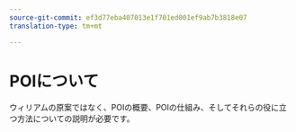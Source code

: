 ```yaml
---
source-git-commit: ef3d77eba407013e1f701ed001ef9ab7b3818e07
translation-type: tm+mt

---
```

# POIについて

ウィリアムの原案ではなく、POIの概要、POIの仕組み、そしてそれらの役に立つ方法についての説明が必要です。

